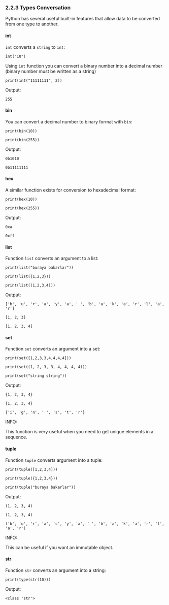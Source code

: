 ### 2.2.3     Types Conversation

 

Python has several useful built-in features that allow data to be converted from one type to another.

 

#### int

`int` converts a `string` to `int`:

```
int("10")
```

Using `int` function you can convert a binary number into a decimal number (binary number must be written as a string)

```
print(int("11111111", 2))
```

Output:

```
255
```

 

#### bin

You can convert a decimal number to binary format with `bin`:

```
print(bin(10))

print(bin(255))
```

Output:

```
0b1010

0b11111111
```

 

#### hex

A similar function exists for conversion to hexadecimal format:

```
print(hex(10))

print(hex(255))
```

Output:

```
0xa

0xff
```

 

#### list

Function `list` converts an argument to a list:

```
print(list("buraya bakarlar"))

print(list({1,2,3}))

print(list((1,2,3,4)))
```

Output:

```
['b', 'u', 'r', 'a', 'y', 'a', ' ', 'b', 'a', 'k', 'a', 'r', 'l', 'a', 'r']

[1, 2, 3]

[1, 2, 3, 4]
```

 

#### set

Function `set` converts an argument into a set:

```
print(set([1,2,3,3,4,4,4,4]))

print(set((1, 2, 3, 3, 4, 4, 4, 4)))

print(set("string string"))
```

Output:

```
{1, 2, 3, 4}

{1, 2, 3, 4}

{'i', 'g', 'n', ' ', 's', 't', 'r'}
```

 

INFO:

This function is very useful when you need to get unique elements in a sequence.

 

#### tuple

Function `tuple` converts argument into a tuple:

```
print(tuple([1,2,3,4]))

print(tuple({1,2,3,4}))

print(tuple("buraya bakarlar"))
```

Output:

```
(1, 2, 3, 4)

(1, 2, 3, 4)

('b', 'u', 'r', 'a', 's', 'y', 'a', ' ', 'b', 'a', 'k', 'a', 'r', 'l', 'a', 'r')
```

 

INFO:

This can be useful if you want an immutable object.

 

#### str

Function `str` converts an argument into a string:

```
print(type(str(10)))
```

Output:

```
<class 'str'>
```

 